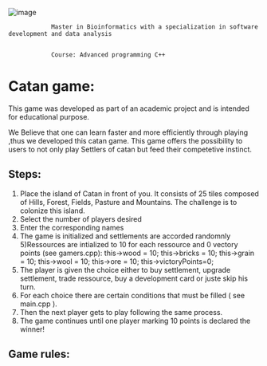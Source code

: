 ![image](https://user-images.githubusercontent.com/80050807/143290880-7225b885-3074-4bb2-8160-c79d680981bb.png)

                Master in Bioinformatics with a specialization in software development and data analysis
                             
                        
                Course: Advanced programming C++


# Catan game:

This game was developed as part of an academic project and is intended for educational purpose.

We Believe that one can learn faster and more efficiently through playing ,thus we developed this catan game.
This game offers the possibility to users to not only play Settlers of catan but feed their competetive instinct.

## Steps:

1) Place the island of Catan in front of you. It consists of 25 tiles composed of Hills, Forest, Fields, Pasture and Mountains.
The challenge is to colonize this island.
2) Select the number of players desired 
3) Enter the corresponding names
4) The game is initialized and settlements are accorded randomnly
5)Ressources are intialized to 10 for each ressource and 0 vectory points (see gamers.cpp):
    this->wood = 10; 
    this->bricks = 10;
    this->grain = 10;
    this->wool = 10;
    this->ore = 10;
    this->victoryPoints=0;
6) The player is given the choice either to buy settlement, upgrade settlement, trade ressource, buy a development card or juste skip his turn.
7) For each choice there are certain conditions that must be filled ( see main.cpp ).
8) Then the next player gets to play following the same process.
9) The game continues until one player marking 10 points is declared the winner!

## Game rules:

